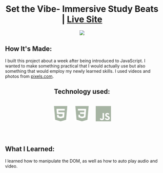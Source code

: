 <h1 align="center">Set the Vibe- Immersive Study Beats | <a href="https://setthevibe.netlify.app/">Live Site</a></h1>
<div align="center">
  <a href='https://ethodeus.github.io/pick-em-drinks-project/'>
	  <img src="https://github.com/erikateal/READMEAssets/blob/main/projectFiles/setthevibe.gif" width="80%" />
  </a>
</div>

## How It's Made:

I built this project about a week after being introduced to JavaScript. I wanted to make something practical that I would actually use but also something that would employ my newly learned skills. I used videos and photos from [pixels.com](https://www.pexels.com/).


<h2 align="center">Technology used:</h2>
<br>
<div align="center">
	<img src="https://github.com/erikateal/READMEAssets/blob/main/icons/html5.svg" height="50px">
	&nbsp&nbsp&nbsp
	<img src="https://github.com/erikateal/READMEAssets/blob/main/icons/css3.svg" height="50px">
	&nbsp&nbsp&nbsp
	<img src="https://github.com/erikateal/READMEAssets/blob/main/icons/javascript.svg" height="50px">
</div>

##
<br>

## What I Learned:

I learned how to manipulate the DOM, as well as how to auto play audio and video.
